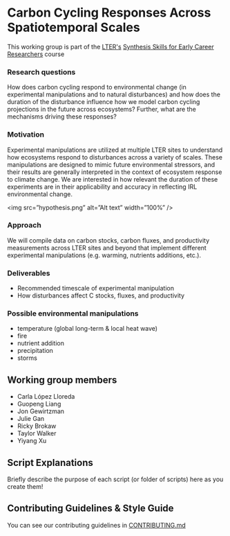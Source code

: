 # Carbon Cycling Responses Across Spatiotemporal Scales

This working group is part of the [LTER's](https://lternet.edu/) [Synthesis Skills for Early Career Researchers](https://lter.github.io/ssecr/) course

### Research questions
How does carbon cycling respond to environmental change (in experimental manipulations and to natural disturbances) and how does the duration of the disturbance influence how we model carbon cycling projections in the future across ecosystems? Further, what are the mechanisms driving these responses?

### Motivation
Experimental manipulations are utilized at multiple LTER sites to understand how ecosystems respond to disturbances across a variety of scales. These manipulations are designed to mimic future environmental stressors, and their results are generally interpreted in the context of ecosystem response to climate change. We are interested in how relevant the duration of these experiments are in their applicability and accuracy in reflecting IRL environmental change.

<img src=”hypothesis.png” alt=”Alt text” width=”100%” />

### Approach
We will compile data on carbon stocks, carbon fluxes, and productivity measurements across LTER sites and beyond that implement different experimental manipulations (e.g. warming, nutrients additions, etc.).

### Deliverables
- Recommended timescale of experimental manipulation
- How disturbances affect C stocks, fluxes, and productivity

### Possible environmental manipulations
- temperature (global long-term & local heat wave)
- fire
- nutrient addition
- precipitation
- storms

## Working group members
- Carla López Lloreda
- Guopeng Liang
- Jon Gewirtzman
- Julie Gan
- Ricky Brokaw
- Taylor Walker
- Yiyang Xu

## Script Explanations

Briefly describe the purpose of each script (or folder of scripts) here as you create them!

## Contributing Guidelines & Style Guide

You can see our contributing guidelines in [CONTRIBUTING.md](https://github.com/lter/ssecr-c-cycling/blob/main/CONTRIBUTING.md)
